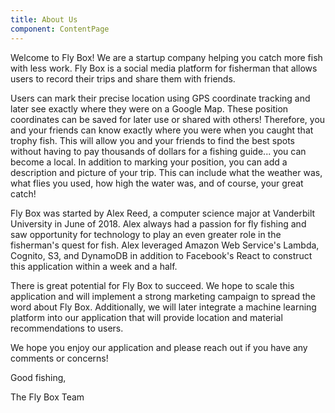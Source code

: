 ```yaml
---
title: About Us
component: ContentPage
---
```


Welcome to Fly Box! We are a startup company helping you catch more fish with
less work. Fly Box is a social media platform for fisherman that allows users to
record their trips and share them with friends.

Users can mark their precise location using GPS coordinate tracking and later see
exactly where they were on a Google Map. These position coordinates can be saved
for later use or shared with others! Therefore, you and your friends can know
exactly where you were when you caught that trophy fish. This will allow you and
your friends to find the best spots without having to pay thousands of dollars
for a fishing guide... you can become a local. In addition to marking your position,
you can add a description and picture of your trip. This can include what the
weather was, what flies you used, how high the water was, and of course, your
great catch!

Fly Box was started by Alex Reed, a computer science major at Vanderbilt
University in June of 2018. Alex always had a passion for fly fishing and saw
opportunity for technology to play an even greater role in the fisherman's quest
for fish. Alex leveraged Amazon Web Service's Lambda, Cognito, S3, and DynamoDB
in addition to Facebook's React to construct this application within a week and a
half.

There is great potential for Fly Box to succeed. We hope to scale this application
and will implement a strong marketing campaign to spread the word about Fly Box.
Additionally, we will later integrate a machine learning platform into our
application that will provide location and material recommendations to users.

We hope you enjoy our application and please reach out if you have any comments or
concerns!

Good fishing,

The Fly Box Team
